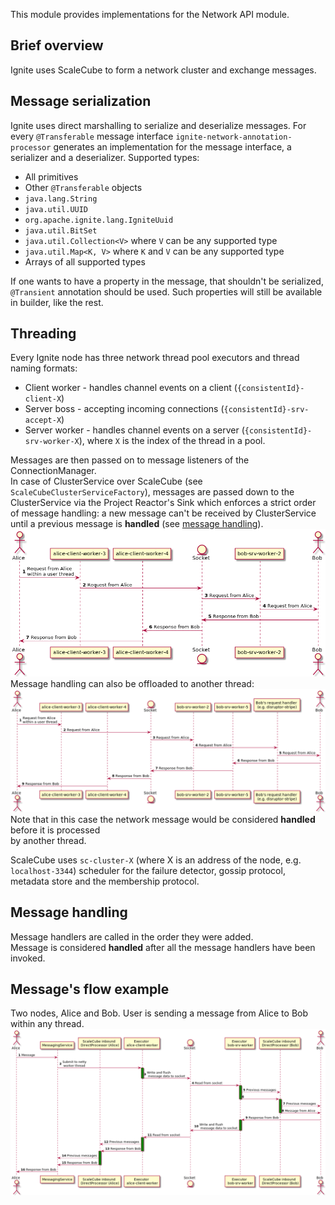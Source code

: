 This module provides implementations for the Network API module.

## Brief overview
Ignite uses ScaleCube to form a network cluster and exchange messages.

## Message serialization
Ignite uses direct marshalling to serialize and deserialize messages.
For every `@Transferable` message interface `ignite-network-annotation-processor` generates
an implementation for the message interface, a serializer and a deserializer.
Supported types:
 + All primitives
 + Other `@Transferable` objects
 + `java.lang.String`
 + `java.util.UUID`
 + `org.apache.ignite.lang.IgniteUuid`
 + `java.util.BitSet`
 + `java.util.Collection<V>` where `V` can be any supported type
 + `java.util.Map<K, V>` where `K` and `V` can be any supported type
 + Arrays of all supported types

If one wants to have a property in the message, that shouldn't be serialized, `@Transient` annotation should be used.
Such properties will still be available in builder, like the rest.

## Threading
Every Ignite node has three network thread pool executors and thread naming formats:
+ Client worker - handles channel events on a client (`{consistentId}-client-X`)
+ Server boss - accepting incoming connections (`{consistentId}-srv-accept-X`)
+ Server worker - handles channel events on a server (`{consistentId}-srv-worker-X`),
where `X` is the index of the thread in a pool.

Messages are then passed on to message listeners of the ConnectionManager.   
In case of ClusterService over ScaleCube (see `ScaleCubeClusterServiceFactory`),
messages are passed down to the ClusterService via the Project Reactor's Sink which enforces a strict order of message handling:
a new message can't be received by ClusterService until a previous message is **handled** (see [message handling](#message-handling)).
![Threading](tech-notes/threading.png)
Message handling can also be offloaded to another thread:
![Threading](tech-notes/threading-2.png)
Note that in this case the network message would be considered **handled** before it is processed  
by another thread.

ScaleCube uses `sc-cluster-X` (where X is an address of the node, e.g. `localhost-3344`) scheduler for the failure 
detector, gossip protocol, metadata store and the membership protocol.


## Message handling
Message handlers are called in the order they were added.  
Message is considered **handled** after all the message handlers have been invoked.

## Message's flow example
Two nodes, Alice and Bob.
User is sending a message from Alice to Bob within any thread.
![Network flow between two nodes](tech-notes/network-flow.png)
